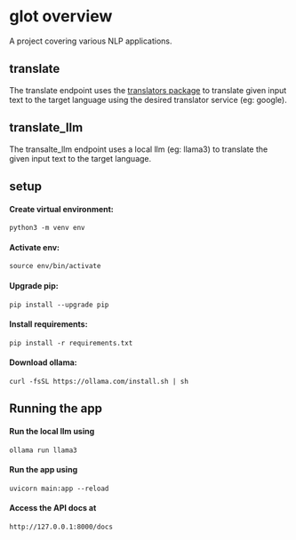 # glot overview
A project covering various NLP applications.

## translate
The translate endpoint uses the [translators package](https://pypi.org/project/translators/) to translate given input text to the target language using the desired translator service (eg: google).

## translate_llm
The transalte_llm endpoint uses a local llm (eg: llama3) to translate the given input text to the target language.

## setup
#### Create virtual environment:
```python3 -m venv env```
#### Activate env:
```source env/bin/activate```
#### Upgrade pip:
```pip install --upgrade pip```
#### Install requirements:
```pip install -r requirements.txt```
#### Download ollama:
```curl -fsSL https://ollama.com/install.sh | sh```

## Running the app
#### Run the local llm using
```ollama run llama3```

#### Run the app using
```uvicorn main:app --reload```

#### Access the API docs at
```http://127.0.0.1:8000/docs```